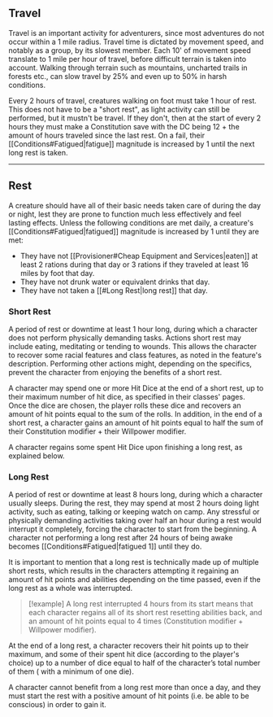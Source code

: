## Travel

Travel is an important activity for adventurers, since most adventures do not occur within a 1 mile radius.
Travel time is dictated by movement speed, and notably as a group, by its slowest member. Each 10' of movement speed translate to 1 mile per hour of travel, before difficult terrain is taken into account. Walking through terrain such as mountains, uncharted trails in forests etc., can slow travel by 25% and even up to 50% in harsh conditions.

Every 2 hours of travel, creatures walking on foot must take 1 hour of rest. This does not have to be a "short rest", as light activity can still be performed, but it mustn't be travel. If they don't, then at the start of every 2 hours they must make a Constitution save with the DC being 12 + the amount of hours traveled since the last rest. On a fail, their [[Conditions#Fatigued|fatigue]] magnitude is increased by 1 until the next long rest is taken.

-- - -
## Rest

A creature should have all of their basic needs taken care of during the day or night, lest they are prone to function much less effectively and feel lasting effects. Unless the following conditions are met daily, a creature's [[Conditions#Fatigued|fatigued]] magnitude is increased by 1 until they are met:
* They have not [[Provisioner#Cheap Equipment and Services|eaten]] at least 2 rations during that day or 3 rations if they traveled at least 16 miles by foot that day.
* They have not drunk water or equivalent drinks that day.
* They have not taken a [[#Long Rest|long rest]] that day.

### Short Rest
 
A period of rest or downtime at least 1 hour long, during which a character does not perform physically demanding tasks. Actions short rest may include eating, meditating or tending to wounds. This allows the character to recover some racial features and class features, as noted in the feature's description. Performing other actions might, depending on the specifics, prevent the character from enjoying the benefits of a short rest.
 
A character may spend one or more Hit Dice at the end of a short rest, up to their maximum number of hit dice, as specified in their classes' pages. Once the dice are chosen, the player rolls these dice and recovers an amount of hit points equal to the sum of the rolls.
In addition, in the end of a short rest, a character gains an amount of hit points equal to half the sum of their Constitution modifier + their Willpower modifier.

A character regains some spent Hit Dice upon finishing a long rest, as explained below.
### Long Rest
 
A period of rest or downtime at least 8 hours long, during which a character usually sleeps. During the rest, they may spend at most 2 hours doing light activity, such as eating, talking or keeping watch on camp. Any stressful or physically demanding activities taking over half an hour during a rest would interrupt it completely, forcing the character to start from the beginning.
A character not performing a long rest after 24 hours of being awake becomes [[Conditions#Fatigued|fatigued 1]] until they do.

It is important to mention that a long rest is technically made up of multiple short rests, which results in the characters attempting it regaining an amount of hit points and abilities depending on the time passed, even if the long rest as a whole was interrupted. 

>[!example]
>A long rest interrupted 4 hours from its start means that each character regains all of its short rest resetting abilities back, and an amount of hit points equal to 4 times (Constitution modifier + Willpower modifier).
 
At the end of a long rest, a character recovers their hit points up to their maximum, and some of their spent hit dice (according to the player's choice) up to a number of dice equal to half of the character’s total number of them ( with a minimum of one die).
 
A character cannot benefit from a long rest more than once a day, and they must start the rest with a positive amount of hit points (i.e. be able to be conscious) in order to gain it.